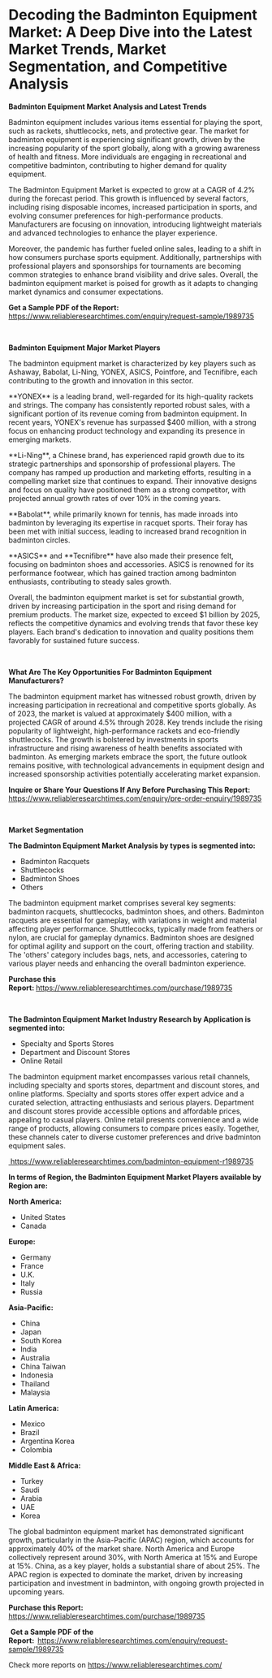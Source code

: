 <p><h1>Decoding the Badminton Equipment Market: A Deep Dive into the Latest Market Trends, Market Segmentation, and Competitive Analysis</h1></p><p><strong>Badminton Equipment Market Analysis and Latest Trends</strong></p>
<p><p>Badminton equipment includes various items essential for playing the sport, such as rackets, shuttlecocks, nets, and protective gear. The market for badminton equipment is experiencing significant growth, driven by the increasing popularity of the sport globally, along with a growing awareness of health and fitness. More individuals are engaging in recreational and competitive badminton, contributing to higher demand for quality equipment.</p><p>The Badminton Equipment Market is expected to grow at a CAGR of 4.2% during the forecast period. This growth is influenced by several factors, including rising disposable incomes, increased participation in sports, and evolving consumer preferences for high-performance products. Manufacturers are focusing on innovation, introducing lightweight materials and advanced technologies to enhance the player experience.</p><p>Moreover, the pandemic has further fueled online sales, leading to a shift in how consumers purchase sports equipment. Additionally, partnerships with professional players and sponsorships for tournaments are becoming common strategies to enhance brand visibility and drive sales. Overall, the badminton equipment market is poised for growth as it adapts to changing market dynamics and consumer expectations.</p></p>
<p><strong>Get a Sample PDF of the Report:&nbsp;</strong> <a href="https://www.reliableresearchtimes.com/enquiry/request-sample/1989735?utm_campaign=1940&utm_medium=2&utm_source=Github&utm_content=ia&utm_term=08022025&utm_id=badminton-equipment">https://www.reliableresearchtimes.com/enquiry/request-sample/1989735</a></p>
<p>&nbsp;</p>
<p><strong>Badminton Equipment Major Market Players</strong></p>
<p><p>The badminton equipment market is characterized by key players such as Ashaway, Babolat, Li-Ning, YONEX, ASICS, Pointfore, and Tecnifibre, each contributing to the growth and innovation in this sector.</p><p>**YONEX** is a leading brand, well-regarded for its high-quality rackets and strings. The company has consistently reported robust sales, with a significant portion of its revenue coming from badminton equipment. In recent years, YONEX's revenue has surpassed $400 million, with a strong focus on enhancing product technology and expanding its presence in emerging markets.</p><p>**Li-Ning**, a Chinese brand, has experienced rapid growth due to its strategic partnerships and sponsorship of professional players. The company has ramped up production and marketing efforts, resulting in a compelling market size that continues to expand. Their innovative designs and focus on quality have positioned them as a strong competitor, with projected annual growth rates of over 10% in the coming years.</p><p>**Babolat**, while primarily known for tennis, has made inroads into badminton by leveraging its expertise in racquet sports. Their foray has been met with initial success, leading to increased brand recognition in badminton circles.</p><p>**ASICS** and **Tecnifibre** have also made their presence felt, focusing on badminton shoes and accessories. ASICS is renowned for its performance footwear, which has gained traction among badminton enthusiasts, contributing to steady sales growth.</p><p>Overall, the badminton equipment market is set for substantial growth, driven by increasing participation in the sport and rising demand for premium products. The market size, expected to exceed $1 billion by 2025, reflects the competitive dynamics and evolving trends that favor these key players. Each brand's dedication to innovation and quality positions them favorably for sustained future success.</p></p>
<p>&nbsp;</p>
<p><strong>What Are The Key Opportunities For Badminton Equipment Manufacturers?</strong></p>
<p><p>The badminton equipment market has witnessed robust growth, driven by increasing participation in recreational and competitive sports globally. As of 2023, the market is valued at approximately $400 million, with a projected CAGR of around 4.5% through 2028. Key trends include the rising popularity of lightweight, high-performance rackets and eco-friendly shuttlecocks. The growth is bolstered by investments in sports infrastructure and rising awareness of health benefits associated with badminton. As emerging markets embrace the sport, the future outlook remains positive, with technological advancements in equipment design and increased sponsorship activities potentially accelerating market expansion.</p></p>
<p><strong>Inquire or Share Your Questions If Any Before Purchasing This Report:</strong> <a href="https://www.reliableresearchtimes.com/enquiry/pre-order-enquiry/1989735?utm_campaign=1940&utm_medium=2&utm_source=Github&utm_content=ia&utm_term=08022025&utm_id=badminton-equipment">https://www.reliableresearchtimes.com/enquiry/pre-order-enquiry/1989735</a></p>
<p>&nbsp;</p>
<p><strong>Market Segmentation</strong></p>
<p><strong>The Badminton Equipment Market Analysis by types is segmented into:</strong></p>
<p><ul><li>Badminton Racquets</li><li>Shuttlecocks</li><li>Badminton Shoes</li><li>Others</li></ul></p>
<p><p>The badminton equipment market comprises several key segments: badminton racquets, shuttlecocks, badminton shoes, and others. Badminton racquets are essential for gameplay, with variations in weight and material affecting player performance. Shuttlecocks, typically made from feathers or nylon, are crucial for gameplay dynamics. Badminton shoes are designed for optimal agility and support on the court, offering traction and stability. The 'others' category includes bags, nets, and accessories, catering to various player needs and enhancing the overall badminton experience.</p></p>
<p><strong>Purchase this Report:&nbsp;</strong><a href="https://www.reliableresearchtimes.com/purchase/1989735?utm_campaign=1940&utm_medium=2&utm_source=Github&utm_content=ia&utm_term=08022025&utm_id=badminton-equipment">https://www.reliableresearchtimes.com/purchase/1989735</a></p>
<p>&nbsp;</p>
<p><strong>The Badminton Equipment Market Industry Research by Application is segmented into:</strong></p>
<p><ul><li>Specialty and Sports Stores</li><li>Department and Discount Stores</li><li>Online Retail</li></ul></p>
<p><p>The badminton equipment market encompasses various retail channels, including specialty and sports stores, department and discount stores, and online platforms. Specialty and sports stores offer expert advice and a curated selection, attracting enthusiasts and serious players. Department and discount stores provide accessible options and affordable prices, appealing to casual players. Online retail presents convenience and a wide range of products, allowing consumers to compare prices easily. Together, these channels cater to diverse customer preferences and drive badminton equipment sales.</p></p>
<p><a href="https://www.reliableresearchtimes.com/badminton-equipment-r1989735?utm_campaign=1940&utm_medium=2&utm_source=Github&utm_content=ia&utm_term=08022025&utm_id=badminton-equipment">&nbsp;https://www.reliableresearchtimes.com/badminton-equipment-r1989735</a></p>
<p><strong>In terms of Region, the Badminton Equipment Market Players available by Region are:</strong></p>
<p>
    <p> <strong> North America: </strong>
        <ul>
            <li>United States</li>
            <li>Canada</li>
        </ul>
        </p> 
    <p> <strong> Europe: </strong>
        <ul>
            <li>Germany</li>
            <li>France</li>
            <li>U.K.</li>
            <li>Italy</li>
            <li>Russia</li>
        </ul>
        </p> 
    <p> <strong> Asia-Pacific: </strong>
        <ul>
            <li>China</li>
            <li>Japan</li>
            <li>South Korea</li>
            <li>India</li>
            <li>Australia</li>
            <li>China Taiwan</li>
            <li>Indonesia</li>
            <li>Thailand</li>
            <li>Malaysia</li>
        </ul>
        </p> 
    <p> <strong> Latin America: </strong>
        <ul>
            <li>Mexico</li>
            <li>Brazil</li>
            <li>Argentina Korea</li>
            <li>Colombia</li>
        </ul>
        </p> 
    <p> <strong> Middle East & Africa: </strong>
        <ul>
            <li>Turkey</li>
            <li>Saudi</li>
            <li>Arabia</li>
            <li>UAE</li>
            <li>Korea</li>
        </ul>
    </p>
    </p>
<p><p>The global badminton equipment market has demonstrated significant growth, particularly in the Asia-Pacific (APAC) region, which accounts for approximately 40% of the market share. North America and Europe collectively represent around 30%, with North America at 15% and Europe at 15%. China, as a key player, holds a substantial share of about 25%. The APAC region is expected to dominate the market, driven by increasing participation and investment in badminton, with ongoing growth projected in upcoming years.</p></p>
<p><strong>Purchase this Report: </strong><a href="https://www.reliableresearchtimes.com/purchase/1989735?utm_campaign=1940&utm_medium=2&utm_source=Github&utm_content=ia&utm_term=08022025&utm_id=badminton-equipment">https://www.reliableresearchtimes.com/purchase/1989735</a></p>
<p>&nbsp;<strong>Get a Sample PDF of the Report:&nbsp;&nbsp;</strong><a href="https://www.reliableresearchtimes.com/enquiry/request-sample/1989735?utm_campaign=1940&utm_medium=2&utm_source=Github&utm_content=ia&utm_term=08022025&utm_id=badminton-equipment">https://www.reliableresearchtimes.com/enquiry/request-sample/1989735</a></p>
<p><strong></strong></p>
<p>Check more reports on <a href="https://www.reliableresearchtimes.com/?utm_campaign=1940&utm_medium=2&utm_source=Github&utm_content=ia&utm_term=08022025&utm_id=badminton-equipment">https://www.reliableresearchtimes.com/</a></p>